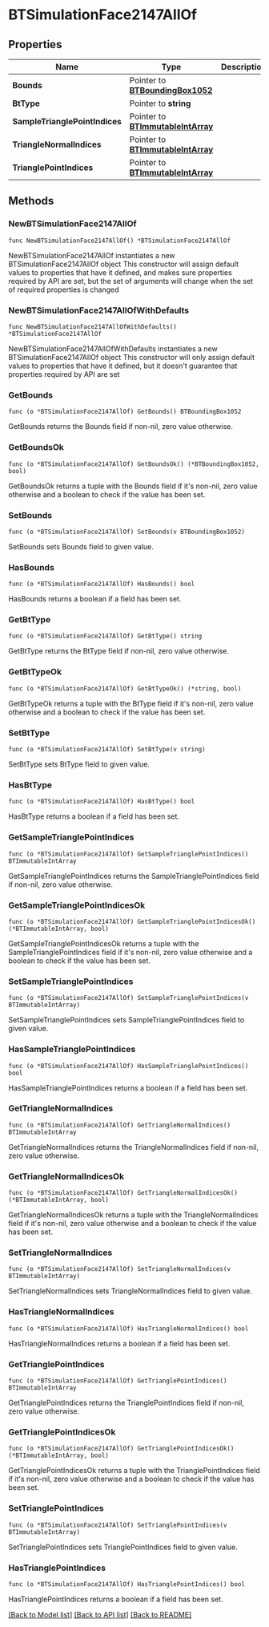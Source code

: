 # BTSimulationFace2147AllOf

## Properties

Name | Type | Description | Notes
------------ | ------------- | ------------- | -------------
**Bounds** | Pointer to [**BTBoundingBox1052**](BTBoundingBox1052.md) |  | [optional] 
**BtType** | Pointer to **string** |  | [optional] 
**SampleTrianglePointIndices** | Pointer to [**BTImmutableIntArray**](BTImmutableIntArray.md) |  | [optional] 
**TriangleNormalIndices** | Pointer to [**BTImmutableIntArray**](BTImmutableIntArray.md) |  | [optional] 
**TrianglePointIndices** | Pointer to [**BTImmutableIntArray**](BTImmutableIntArray.md) |  | [optional] 

## Methods

### NewBTSimulationFace2147AllOf

`func NewBTSimulationFace2147AllOf() *BTSimulationFace2147AllOf`

NewBTSimulationFace2147AllOf instantiates a new BTSimulationFace2147AllOf object
This constructor will assign default values to properties that have it defined,
and makes sure properties required by API are set, but the set of arguments
will change when the set of required properties is changed

### NewBTSimulationFace2147AllOfWithDefaults

`func NewBTSimulationFace2147AllOfWithDefaults() *BTSimulationFace2147AllOf`

NewBTSimulationFace2147AllOfWithDefaults instantiates a new BTSimulationFace2147AllOf object
This constructor will only assign default values to properties that have it defined,
but it doesn't guarantee that properties required by API are set

### GetBounds

`func (o *BTSimulationFace2147AllOf) GetBounds() BTBoundingBox1052`

GetBounds returns the Bounds field if non-nil, zero value otherwise.

### GetBoundsOk

`func (o *BTSimulationFace2147AllOf) GetBoundsOk() (*BTBoundingBox1052, bool)`

GetBoundsOk returns a tuple with the Bounds field if it's non-nil, zero value otherwise
and a boolean to check if the value has been set.

### SetBounds

`func (o *BTSimulationFace2147AllOf) SetBounds(v BTBoundingBox1052)`

SetBounds sets Bounds field to given value.

### HasBounds

`func (o *BTSimulationFace2147AllOf) HasBounds() bool`

HasBounds returns a boolean if a field has been set.

### GetBtType

`func (o *BTSimulationFace2147AllOf) GetBtType() string`

GetBtType returns the BtType field if non-nil, zero value otherwise.

### GetBtTypeOk

`func (o *BTSimulationFace2147AllOf) GetBtTypeOk() (*string, bool)`

GetBtTypeOk returns a tuple with the BtType field if it's non-nil, zero value otherwise
and a boolean to check if the value has been set.

### SetBtType

`func (o *BTSimulationFace2147AllOf) SetBtType(v string)`

SetBtType sets BtType field to given value.

### HasBtType

`func (o *BTSimulationFace2147AllOf) HasBtType() bool`

HasBtType returns a boolean if a field has been set.

### GetSampleTrianglePointIndices

`func (o *BTSimulationFace2147AllOf) GetSampleTrianglePointIndices() BTImmutableIntArray`

GetSampleTrianglePointIndices returns the SampleTrianglePointIndices field if non-nil, zero value otherwise.

### GetSampleTrianglePointIndicesOk

`func (o *BTSimulationFace2147AllOf) GetSampleTrianglePointIndicesOk() (*BTImmutableIntArray, bool)`

GetSampleTrianglePointIndicesOk returns a tuple with the SampleTrianglePointIndices field if it's non-nil, zero value otherwise
and a boolean to check if the value has been set.

### SetSampleTrianglePointIndices

`func (o *BTSimulationFace2147AllOf) SetSampleTrianglePointIndices(v BTImmutableIntArray)`

SetSampleTrianglePointIndices sets SampleTrianglePointIndices field to given value.

### HasSampleTrianglePointIndices

`func (o *BTSimulationFace2147AllOf) HasSampleTrianglePointIndices() bool`

HasSampleTrianglePointIndices returns a boolean if a field has been set.

### GetTriangleNormalIndices

`func (o *BTSimulationFace2147AllOf) GetTriangleNormalIndices() BTImmutableIntArray`

GetTriangleNormalIndices returns the TriangleNormalIndices field if non-nil, zero value otherwise.

### GetTriangleNormalIndicesOk

`func (o *BTSimulationFace2147AllOf) GetTriangleNormalIndicesOk() (*BTImmutableIntArray, bool)`

GetTriangleNormalIndicesOk returns a tuple with the TriangleNormalIndices field if it's non-nil, zero value otherwise
and a boolean to check if the value has been set.

### SetTriangleNormalIndices

`func (o *BTSimulationFace2147AllOf) SetTriangleNormalIndices(v BTImmutableIntArray)`

SetTriangleNormalIndices sets TriangleNormalIndices field to given value.

### HasTriangleNormalIndices

`func (o *BTSimulationFace2147AllOf) HasTriangleNormalIndices() bool`

HasTriangleNormalIndices returns a boolean if a field has been set.

### GetTrianglePointIndices

`func (o *BTSimulationFace2147AllOf) GetTrianglePointIndices() BTImmutableIntArray`

GetTrianglePointIndices returns the TrianglePointIndices field if non-nil, zero value otherwise.

### GetTrianglePointIndicesOk

`func (o *BTSimulationFace2147AllOf) GetTrianglePointIndicesOk() (*BTImmutableIntArray, bool)`

GetTrianglePointIndicesOk returns a tuple with the TrianglePointIndices field if it's non-nil, zero value otherwise
and a boolean to check if the value has been set.

### SetTrianglePointIndices

`func (o *BTSimulationFace2147AllOf) SetTrianglePointIndices(v BTImmutableIntArray)`

SetTrianglePointIndices sets TrianglePointIndices field to given value.

### HasTrianglePointIndices

`func (o *BTSimulationFace2147AllOf) HasTrianglePointIndices() bool`

HasTrianglePointIndices returns a boolean if a field has been set.


[[Back to Model list]](../README.md#documentation-for-models) [[Back to API list]](../README.md#documentation-for-api-endpoints) [[Back to README]](../README.md)


